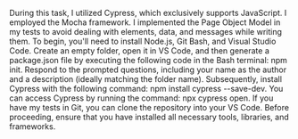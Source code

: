 During this task, I utilized Cypress, which exclusively supports JavaScript. I employed the Mocha framework. I implemented the Page Object Model in my tests to avoid dealing with elements, data, and messages while writing them. To begin, you'll need to install Node.js, Git Bash, and Visual Studio Code. Create an empty folder, open it in VS Code, and then generate a package.json file by executing the following code in the Bash terminal: npm init. Respond to the prompted questions, including your name as the author and a description (ideally matching the folder name). Subsequently, install Cypress with the following command: npm install cypress --save-dev. You can access Cypress by running the command: npx cypress open. If you have my tests in Git, you can clone the repository into your VS Code. Before proceeding, ensure that you have installed all necessary tools, libraries, and frameworks.





